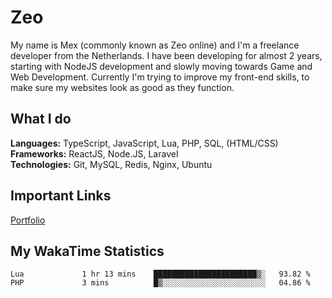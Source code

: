 # Zeo
My name is Mex (commonly known as Zeo online) and I'm a freelance developer from the Netherlands. I have been developing for almost 2 years, starting with NodeJS development and slowly moving towards Game and Web Development. Currently I'm trying to improve my front-end skills, to make sure my websites look as good as they function.

## What I do
**Languages:** TypeScript, JavaScript, Lua, PHP, SQL, (HTML/CSS)<br/>
**Frameworks:** ReactJS, Node.JS, Laravel<br/>
**Technologies:** Git, MySQL, Redis, Nginx, Ubuntu<br/>

## Important Links
[Portfolio](https://zeodev.cc)

## My WakaTime Statistics
<!--START_SECTION:waka-->
```text
Lua             1 hr 13 mins    ███████████████████████▒░   93.82 % 
PHP             3 mins          █▒░░░░░░░░░░░░░░░░░░░░░░░   04.86 % 
```
<!--END_SECTION:waka-->
